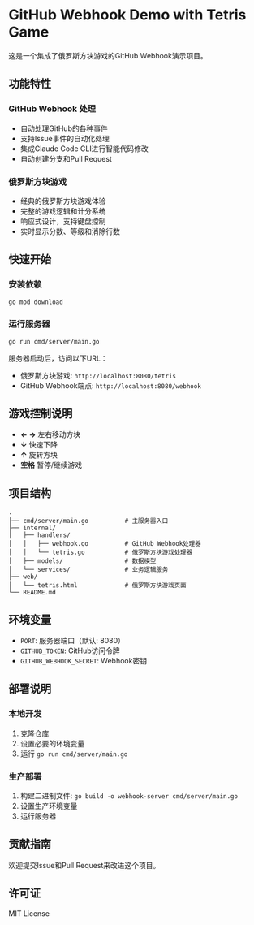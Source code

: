 # GitHub Webhook Demo with Tetris Game

这是一个集成了俄罗斯方块游戏的GitHub Webhook演示项目。

## 功能特性

### GitHub Webhook 处理
- 自动处理GitHub的各种事件
- 支持Issue事件的自动化处理
- 集成Claude Code CLI进行智能代码修改
- 自动创建分支和Pull Request

### 俄罗斯方块游戏
- 经典的俄罗斯方块游戏体验
- 完整的游戏逻辑和计分系统
- 响应式设计，支持键盘控制
- 实时显示分数、等级和消除行数

## 快速开始

### 安装依赖
```bash
go mod download
```

### 运行服务器
```bash
go run cmd/server/main.go
```

服务器启动后，访问以下URL：
- 俄罗斯方块游戏: `http://localhost:8080/tetris`
- GitHub Webhook端点: `http://localhost:8080/webhook`

## 游戏控制说明

- **← →** 左右移动方块
- **↓** 快速下降
- **↑** 旋转方块
- **空格** 暂停/继续游戏

## 项目结构

```
.
├── cmd/server/main.go          # 主服务器入口
├── internal/
│   ├── handlers/
│   │   ├── webhook.go          # GitHub Webhook处理器
│   │   └── tetris.go           # 俄罗斯方块游戏处理器
│   ├── models/                 # 数据模型
│   └── services/               # 业务逻辑服务
├── web/
│   └── tetris.html             # 俄罗斯方块游戏页面
└── README.md
```

## 环境变量

- `PORT`: 服务器端口（默认: 8080）
- `GITHUB_TOKEN`: GitHub访问令牌
- `GITHUB_WEBHOOK_SECRET`: Webhook密钥

## 部署说明

### 本地开发
1. 克隆仓库
2. 设置必要的环境变量
3. 运行 `go run cmd/server/main.go`

### 生产部署
1. 构建二进制文件: `go build -o webhook-server cmd/server/main.go`
2. 设置生产环境变量
3. 运行服务器

## 贡献指南

欢迎提交Issue和Pull Request来改进这个项目。

## 许可证

MIT License
